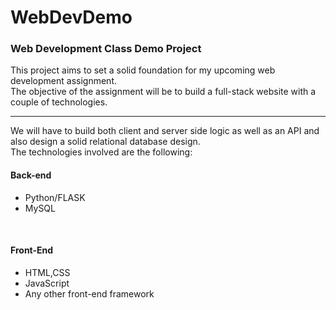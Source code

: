 # WebDevDemo
<h3>Web Development Class Demo Project</h3>

This project aims to set a solid foundation for my upcoming web development assignment.
<br>
The objective of the assignment will be to build a full-stack website with a couple of technologies.
<hr>
We will have to build both client and server side logic as well as an API
and also design a solid relational database design.
<br>
The technologies involved are the following:
<br>
<h4>Back-end</h4>
<ul>
  <li>Python/FLASK</li>
  <li>MySQL</li>
</ul>
<br>
<h4>Front-End</h4>
<ul>
  <li>HTML,CSS</li>
  <li>JavaScript</li>
  <li>Any other front-end framework</li>
</ul>



